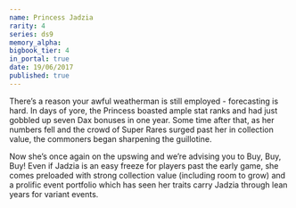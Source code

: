 ```yaml
---
name: Princess Jadzia
rarity: 4
series: ds9
memory_alpha:
bigbook_tier: 4
in_portal: true
date: 19/06/2017
published: true
---
```


There’s a reason your awful weatherman is still employed - forecasting is hard. In days of yore, the Princess boasted ample stat ranks and had just gobbled up seven Dax bonuses in one year. Some time after that, as her numbers fell and the crowd of Super Rares surged past her in collection value, the commoners began sharpening the guillotine. 

Now she’s once again on the upswing and we’re advising you to Buy, Buy, Buy! Even if Jadzia is an easy freeze for players past the early game, she comes preloaded with strong collection value (including room to grow) and a prolific event portfolio which has seen her traits carry Jadzia through lean years for variant events.
